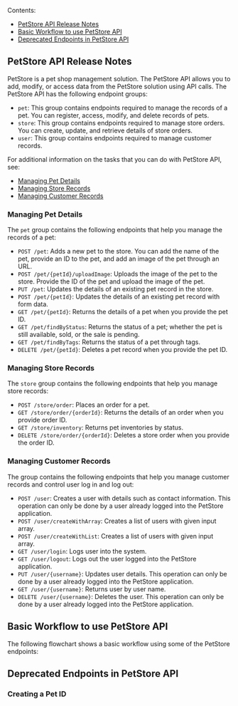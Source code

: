  Contents:
- [PetStore API Release Notes](#petstore-api-release-notes)
- [Basic Workflow to use PetStore API](#basic-workflow-to-use-petstore-API) 
- [Deprecated Endpoints in PetStore API](#deprecated-endpoints-in-petstore-API)

## PetStore API Release Notes
PetStore is a pet shop management solution. The PetStore API allows you to add, modify, or access data from the PetStore solution using API calls. 
The PetStore API has the following endpoint groups: 
- `pet`: This group contains endpoints required to manage the records of a pet. You can register, access, modify, and delete records of pets.
- `store`: This group contains endpoints required to manage store orders. You can create, update, and retrieve details of store orders.
- `user`: This group contains endpoints required to manage customer records.

For additional information on the tasks that you can do with PetStore API, see:
- [Managing Pet Details](#managing-pet-details)
- [Managing Store Records](#managing-store-records)
- [Managing Customer Records](#managing-customer-records)
### Managing Pet Details 
The `pet` group contains the following endpoints that help you manage the records of a pet:
- `POST /pet`: Adds a new pet to the store. You can add the name of the pet, provide an ID to the pet, and add an image of the pet through an URL.
- `POST /pet/{petId}/uploadImage`: Uploads the image of the pet to the store. Provide the ID of the pet and upload the image of the pet.
- `PUT /pet`: Updates the details of an existing pet record in the store.
- `POST /pet/{petId}`: Updates the details of an existing pet record with form data.
- `GET /pet/{petId}`: Returns the details of a pet when you provide the pet ID.
- `GET /pet/findByStatus`: Returns the status of a pet; whether the pet is still available, sold, or the sale is pending.
- `GET /pet/findByTags`: Returns the status of a pet through tags.
- `DELETE /pet/{petId}`: Deletes a pet record when you provide the pet ID.
### Managing Store Records
The `store` group contains the following endpoints that help you manage store records:
- `POST /store/order`: Places an order for a pet. 
- `GET /store/order/{orderId}`: Returns the details of an order when you provide order ID. 
- `GET /store/inventory`: Returns pet inventories by status.
- `DELETE /store/order/{orderId}`: Deletes a store order when you provide the order ID.
### Managing Customer Records
The group contains the following endpoints that help you manage customer records and control user log in and log out: 
- `POST /user`: Creates a user with details such as contact information. This operation can only be done by a user already logged into the PetStore application.
- `POST /user/createWithArray`: Creates a list of users with given input array.
- `POST /user/createWithList`: Creates a list of users with given input array.
- `GET /user/login`: Logs user into the system.
- `GET /user/logout`: Logs out the user logged into the PetStore application.
- `PUT /user/{username}`: Updates user details. This operation can only be done by a user already logged into the PetStore application.
- `GET /user/{username}`: Returns user by user name.
- `DELETE /user/{username}`: Deletes the user. This operation can only be done by a user already logged into the PetStore application.

## Basic Workflow to use PetStore API
The following flowchart shows a basic workflow using some of the PetStore endpoints:



## Deprecated Endpoints in PetStore API
### Creating a Pet ID
